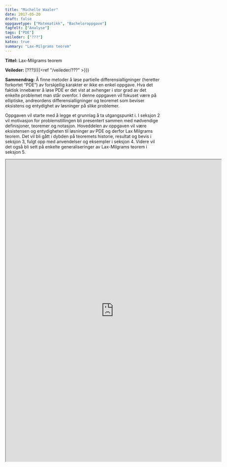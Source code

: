 ```yaml
---
title: "Michelle Waaler"
date: 2017-05-20
draft: false
oppgavetype: ["Matematikk", "Bacheloroppgave"]
fagfelt: ["Analyse"]
tags: ["PDE"]
veileder: ["???"]
katex: true 
summary: "Lax-Milgrams teorem"
---
```


**Tittel:** Lax-Milgrams teorem

**Veileder:** [???]({{<ref "/veileder/???" >}})

**Sammendrag:** Å finne metoder å løse partielle differensialligninger (heretter forkortet “PDE”) av forskjellig karakter er ikke en enkel oppgave. Hva det faktisk innebærer å løse PDE er det vist at avhenger i stor grad av det enkelte problemet man står ovenfor. I denne oppgaven vil fokuset være på elliptiske, andreordens differensialligninger og teoremet som beviser eksistens og entydighet av løsninger på slike problemer.

Oppgaven vil starte med å legge et grunnlag å ta utgangspunkt i. I seksjon 2 vil motivasjon for problemstillingen bli presentert sammen med nødvendige definisjoner, teoremer og notasjon. Hoveddelen av oppgaven vil være eksistensen og entydigheten til løsninger av PDE og derfor Lax Milgrams teorem. Det vil bli gått i dybden på teoremets historie, resultat og bevis i seksjon 3, fulgt opp med anvendelser og eksempler i seksjon 4. Videre vil det også bli sett på enkelte generaliseringer av Lax-Milgrams teorem i seksjon 5.

<iframe src="https://drive.google.com/file/d/1Gpz51AAj5lkX-YIT7WG8bWGKungDkUBG/preview" width="700" height="980" allow="autoplay"></iframe>

